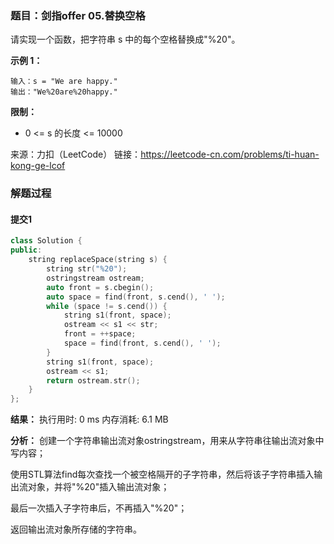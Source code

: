 ### 题目：剑指offer 05.替换空格
请实现一个函数，把字符串 s 中的每个空格替换成"%20"。

**示例 1：**
```
输入：s = "We are happy."
输出："We%20are%20happy."
```

**限制：**
- 0 <= s 的长度 <= 10000

来源：力扣（LeetCode）
链接：https://leetcode-cn.com/problems/ti-huan-kong-ge-lcof

### 解题过程
#### 提交1
```C++
class Solution {
public:
    string replaceSpace(string s) {
        string str("%20");
        ostringstream ostream;
        auto front = s.cbegin();
        auto space = find(front, s.cend(), ' ');
        while (space != s.cend()) {
            string s1(front, space);
            ostream << s1 << str;
            front = ++space;
            space = find(front, s.cend(), ' ');
        }
        string s1(front, space);
        ostream << s1;
        return ostream.str();
    }
};
```
**结果：** 执行用时: 0 ms      内存消耗: 6.1 MB

**分析：**
创建一个字符串输出流对象ostringstream，用来从字符串往输出流对象中写内容；

使用STL算法find每次查找一个被空格隔开的子字符串，然后将该子字符串插入输出流对象，并将"%20"插入输出流对象；

最后一次插入子字符串后，不再插入"%20"；

返回输出流对象所存储的字符串。
